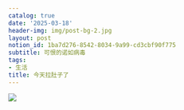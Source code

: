 ```yaml
---
catalog: true
date: '2025-03-18'
header-img: img/post-bg-2.jpg
layout: post
notion_id: 1ba7d276-8542-8034-9a99-cd3cbf90f775
subtitle: 可恨的诺如病毒
tags:
- 生活
title: 今天拉肚子了
---
```


![](https://prod-files-secure.s3.us-west-2.amazonaws.com/5e11c35f-1dd6-416f-868e-8acb8013660f/89c4e15e-a10d-493e-94de-82cff6e245f9/20250115161244.jpg?X-Amz-Algorithm=AWS4-HMAC-SHA256&X-Amz-Content-Sha256=UNSIGNED-PAYLOAD&X-Amz-Credential=ASIAZI2LB466VJWTQJSP%2F20250319%2Fus-west-2%2Fs3%2Faws4_request&X-Amz-Date=20250319T010240Z&X-Amz-Expires=3600&X-Amz-Security-Token=IQoJb3JpZ2luX2VjEA0aCXVzLXdlc3QtMiJHMEUCIQCC2eiYrUcR9DhGNvaY2iMa9pM7gOHM3equxUDRCOfaUgIgdV6NVCk%2B7AD%2Bcij86mJZ9IOD9JRzLLj4Zs22IALOKpYq%2FwMIZhAAGgw2Mzc0MjMxODM4MDUiDFsa%2BCIOcm5fYc8OqSrcA%2Bk7AmKuhJ2TmUG3JP4LPqA5GSo1YwC29IQqKCdrltrxKogAwsyHoFrXT0ed%2FVmVvmqwDvSccnw4eNLIriSqDGyizUvQOAt6uVWJSUjTTtL2tZeTXxJlXjiK%2FJJjEepuTMfQP%2BM7OX6DW8hii7M8G5xyFhN9QHWiYcstoLIfqMOFRHSvSSuMJRO9RAjpFKSjS%2Fx3DNQrvurEsdAy8B02LSber17oq7ShkQVVSwKEGWrU48PXF4ukdeuc20d0ydaGkBUma8GenOvClJ5lOWby%2FUn7FFSrNREPjLu9ztOkWFeMJMGvIFO1rC3tX4yU%2BPZP3zuVSxuifPrBBe66U%2BM%2FZhBKWsuTUC5ciQMm6b2PHHTGJuUzdcnk2tdBnhx3Wo2uHxPxbw492mSqJga1V5EOMAhndo4mibfto4RnL1ngsKDTe8jhNu4X6WkqRRFmFLXeeKf%2FZkqQ3ZzePFUzKWexpZKxIdJaF4ynOPbWsNN3x0NZBzWQXm9oaInYJLdVh0n6boKLRuCfweckDcm5kPfazeRmlbMGU9DFep2cs6hdPbOSsRFLpgZaEMSfFNnBzZxgfyJq9OSmqkowg1jVeSLaGhkHOR2XTqSQdHZZYnssU8kYPsEXlKMSODtaUSq4MNSw574GOqUB4rsyaxeRSaoiEnKQ8bhuAXwqNXC%2F1GpdKSQFjWgxsy8HRJbrjhrt8cU3ZZxnja7Hhke1PYlOpkj3mBXCZQwnKj9vAFYY4DiQeJ4FosIoLQz3fVDYdbAdzHbD%2B8OwGi5NEoM8Ktgeev3%2B85FS1ezLj3dMTtIUPfXExaV5YoangQBDKeDPiHiRCSKgyUWH20d3b8x6Hd9%2BpS34n1xii6okFEUZu%2BP8&X-Amz-Signature=e05832124fcfe7985f301ba410a83db372323e6ac335d23dd63508635d0c1159&X-Amz-SignedHeaders=host&x-id=GetObject)